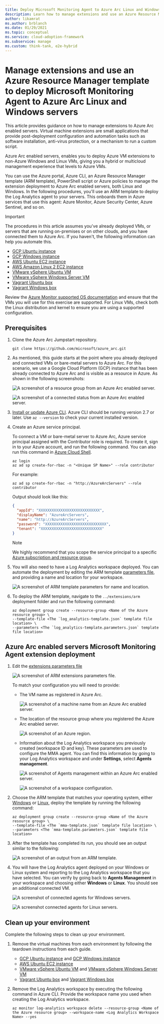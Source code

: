 ```yaml
---
title: Deploy Microsoft Monitoring Agent to Azure Arc Linux and Windows servers
description: Learn how to manage extensions and use an Azure Resource Manager template to deploy Microsoft Monitoring Agent to Azure Arc Linux and Windows servers.
author: likamrat
ms.author: brblanch
ms.date: 01/29/2021
ms.topic: conceptual
ms.service: cloud-adoption-framework
ms.subservice: manage
ms.custom: think-tank, e2e-hybrid
---
```


# Manage extensions and use an Azure Resource Manager template to deploy Microsoft Monitoring Agent to Azure Arc Linux and Windows servers

This article provides guidance on how to manage extensions to Azure Arc enabled servers. Virtual machine extensions are small applications that provide post-deployment configuration and automation tasks such as software installation, anti-virus protection, or a mechanism to run a custom script.

Azure Arc enabled servers, enables you to deploy Azure VM extensions to non-Azure Windows and Linux VMs, giving you a hybrid or multicloud management experience that levels to Azure VMs.

You can use the Azure portal, Azure CLI, an Azure Resource Manager template (ARM template), PowerShell script or Azure policies to manage the extension deployment to Azure Arc enabled servers, both Linux and Windows. In the following procedures, you'll use an ARM template to deploy the Log Analytics agent to your servers. This onboards them in Azure services that use this agent: Azure Monitor, Azure Security Center, Azure Sentinel, and so on.

> [!IMPORTANT]
> The procedures in this article assumes you've already deployed VMs, or servers that are running on-premises or on other clouds, and you have connected them to Azure Arc. If you haven't, the following information can help you automate this.

- [GCP Ubuntu instance](./gcp-terraform-ubuntu.md)
- [GCP Windows instance](./gcp-terraform-windows.md)
- [AWS Ubuntu EC2 instance](./aws-terraform-ubuntu.md)
- [AWS Amazon Linux 2 EC2 instance](./aws-terraform-al2.md)
- [VMware vSphere Ubuntu VM](./vmware-terraform-ubuntu.md)
- [VMware vSphere Windows Server VM](./vmware-terraform-windows.md)
- [Vagrant Ubuntu box](./local-vagrant-ubuntu.md)
- [Vagrant Windows box](./local-vagrant-windows.md)

Review the [Azure Monitor supported OS documentation](/azure/azure-monitor/vm/vminsights-enable-overview#supported-operating-systems) and ensure that the VMs you will use for this exercise are supported. For Linux VMs, check both the Linux distribution and kernel to ensure you are using a supported configuration.

## Prerequisites

1. Clone the Azure Arc Jumpstart repository.

    ```console
    git clone https://github.com/microsoft/azure_arc.git
    ```

2. As mentioned, this guide starts at the point where you already deployed and connected VMs or bare-metal servers to Azure Arc. For this scenario, we use a Google Cloud Platform (GCP) instance that has been already connected to Azure Arc and is visible as a resource in Azure. As shown in the following screenshots:

    ![A screenshot of a resource group from an Azure Arc enabled server.](./media/arc-vm-extension-mma/mma-resource-group.png)

    ![A screenshot of a connected status from an Azure Arc enabled server.](./media/arc-vm-extension-mma/mma-connected-status.png)

3. [Install or update Azure CLI](/cli/azure/install-azure-cli). Azure CLI should be running version 2.7 or later. Use `az --version` to check your current installed version.

4. Create an Azure service principal.

    To connect a VM or bare-metal server to Azure Arc, Azure service principal assigned with the Contributor role is required. To create it, sign in to your Azure account, and run the following command. You can also run this command in [Azure Cloud Shell](https://shell.azure.com/).

    ```console
    az login
    az ad sp create-for-rbac -n "<Unique SP Name>" --role contributor
    ```

    For example:

    ```console
    az ad sp create-for-rbac -n "http://AzureArcServers" --role contributor
    ```

    Output should look like this:

    ```json
    {
      "appId": "XXXXXXXXXXXXXXXXXXXXXXXXXXXX",
      "displayName": "AzureArcServers",
      "name": "http://AzureArcServers",
      "password": "XXXXXXXXXXXXXXXXXXXXXXXXXXXX",
      "tenant": "XXXXXXXXXXXXXXXXXXXXXXXXXXXX"
    }
    ```

    > [!NOTE]
    > We highly recommend that you scope the service principal to a specific [Azure subscription and resource group](/cli/azure/ad/sp).

5. You will also need to have a Log Analytics workspace deployed. You can automate the deployment by editing the ARM template [parameters file](https://github.com/microsoft/azure_arc/blob/main/azure_arc_servers_jumpstart/extensions/arm/log_analytics-template.parameters.json), and providing a name and location for your workspace.

    ![A screenshot of ARM template parameters for name and location.](./media/arc-vm-extension-mma/parameters-file-1.png)

6. To deploy the ARM template, navigate to the `../extensions/arm` deployment folder and run the following command:

    ```console
    az deployment group create --resource-group <Name of the Azure resource group> \
    --template-file <The `log_analytics-template.json` template file location> \
    --parameters <The `log_analytics-template.parameters.json` template file location>
    ```

## Azure Arc enabled servers Microsoft Monitoring Agent extension deployment

1. Edit the [extensions parameters file](https://github.com/microsoft/azure_arc/blob/main/azure_arc_servers_jumpstart/extensions/arm/mma-template.parameters.json)

    ![A screenshot of ARM extensions parameters file.](./media/arc-vm-extension-mma/parameters-file-2.png)

    To match your configuration you will need to provide:

    - The VM name as registered in Azure Arc.

      ![A screenshot of a machine name from an Azure Arc enabled server.](./media/arc-vm-extension-mma/mma-machine-name.png)

    - The location of the resource group where you registered the Azure Arc enabled server.

      ![A screenshot of an Azure region.](./media/arc-vm-extension-mma/mma-azure-region.png)

    - Information about the Log Analytics workspace you previously created (workspace ID and key). These parameters are used to configure the MMA agent. You can find this information by going to your Log Analytics workspace and under **Settings**, select **Agents management**.

      ![A screenshot of Agents management within an Azure Arc enabled server.](./media/arc-vm-extension-mma/agents-management.png)

      ![A screenshot of a workspace configuration.](./media/arc-vm-extension-mma/mma-workspace-config.png)

2. Choose the ARM template that matches your operating system, either [Windows](https://github.com/microsoft/azure_arc/blob/main/azure_arc_servers_jumpstart/extensions/arm/mma-template-windows.json) or [Linux](https://github.com/microsoft/azure_arc/blob/main/azure_arc_servers_jumpstart/extensions/arm/mma-template-linux.json), deploy the template by running the following command:

    ```console
    az deployment group create --resource-group <Name of the Azure resource group> \
    --template-file <The `mma-template.json` template file location> \
    --parameters <The `mma-template.parameters.json` template file location>
    ```

3. After the template has completed its run, you should see an output similar to the following:

    ![A screenshot of an output from an ARM template.](./media/arc-vm-extension-mma/mma-output.png)

4. You will have the Log Analytics agent deployed on your Windows or Linux system and reporting to the Log Analytics workspace that you have selected. You can verify by going back to **Agents Management** in your workspace and choosing either **Windows** or **Linux**. You should see an additional connected VM.

    ![A screenshot of connected agents for Windows servers.](./media/arc-vm-extension-mma/windows-agents.png)

    ![A screenshot connected agents for Linux servers.](./media/arc-vm-extension-mma/linux-agents.png)

## Clean up your environment

Complete the following steps to clean up your environment.

1. Remove the virtual machines from each environment by following the teardown instructions from each guide.

    - [GCP Ubuntu instance](./gcp-terraform-ubuntu.md) and [GCP Windows instance](./gcp-terraform-windows.md)
    - [AWS Ubuntu EC2 instance](./aws-terraform-ubuntu.md)
    - [VMware vSphere Ubuntu VM](./vmware-terraform-ubuntu.md) and [VMware vSphere Windows Server VM](./vmware-terraform-windows.md)
    - [Vagrant Ubuntu box](./local-vagrant-ubuntu.md) and [Vagrant Windows box](./local-vagrant-windows.md)

2. Remove the Log Analytics workspace by executing the following command in Azure CLI. Provide the workspace name you used when creating the Log Analytics workspace.

    ```console
    az monitor log-analytics workspace delete --resource-group <Name of the Azure resource group> --workspace-name <Log Analytics Workspace Name> --yes
    ```
